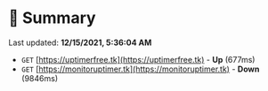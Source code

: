 # 📖 Summary
Last updated: **12/15/2021, 5:36:04 AM**

- `GET` [https://uptimerfree.tk](https://uptimerfree.tk) - **Up** (677ms)
- `GET` [https://monitoruptimer.tk](https://monitoruptimer.tk) - **Down** (9846ms)
